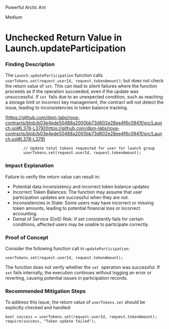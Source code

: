 Powerful Arctic Ant

Medium

# Unchecked Return Value in Launch.updateParticipation

### Finding Description

The `Launch.updateParticipation` function calls `userTokens.set(request.userId, request.tokenAmount)`; but does not check the return value of `set`. This can lead to silent failures where the function proceeds as if the operation succeeded, even if the update was unsuccessful. If `set `fails due to an unexpected condition, such as reaching a storage limit or incorrect key management, the contract will not detect the issue, leading to inconsistencies in token balance tracking.

[https://github.com/dpm-labs/rova-contracts/blob/b03e4ede50488a2000bb73d602e28ee4f6c0941f/src/Launch.sol#L378-L379](https://github.com/dpm-labs/rova-contracts/blob/b03e4ede50488a2000bb73d602e28ee4f6c0941f/src/Launch.sol#L378-L379)

```solidity
        // Update total tokens requested for user for launch group
        userTokens.set(request.userId, request.tokenAmount);
```

### Impact Explanation
Failure to verify the return value can result in:

- Potential data inconsistency and incorrect token balance updates
- Incorrect Token Balances: The function may assume that user participation updates are successful when they are not.
- Inconsistencies in State: Some users may have incorrect or missing token amounts, leading to potential financial loss or incorrect accounting.
- Denial of Service (DoS) Risk: If set consistently fails for certain conditions, affected users may be unable to participate correctly.


### Proof of Concept

Consider the following function call in ``updateParticipation``:

`userTokens.set(request.userId, request.tokenAmount);`

The function does not verify whether the `set `operation was successful. If  ``set`` fails internally, the execution continues without logging an error or reverting, causing potential issues in participation records.

### Recommended Mitigation Steps

To address this issue, the return value of ``userTokens.set`` should be explicitly checked and handled:
```solidity
bool success = userTokens.set(request.userId, request.tokenAmount);
require(success, "Token update failed");
```

